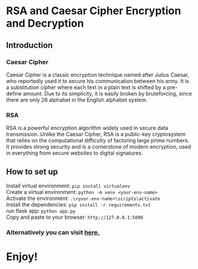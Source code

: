 # RSA and Caesar Cipher Encryption and Decryption   
## Introduction   
### Caesar Cipher   
Caesar Cipher is a classic encryption technique named after Julius Caesar, who reportedly used it to secure his communication between his army. It is a substitution cipher where each text in a plain text is shifted by a pre-define amount. Due to its simplicity, it is easily broken by bruteforcing, since there are only 26 alphabet in the English alphabet system.   
### RSA   
RSA is a powerful encryption algorithm widely used in secure data transmission. Unlike the Caesar Cipher, RSA is a public-key cryptosystem that relies on the computational difficulty of factoring large prime numbers. It provides strong security and is a cornerstone of modern encryption, used in everything from secure websites to digital signatures.   
## How to set up   
Install virtual environment: ```pip install virtualenv```   
Create a virtual environment: ```python -m venv <your-env-name>```   
Activate the environment: ```.\<your-env-name>\scripts\activate```   
Install the dependencies: ```pip install -r requirements.txt```   
run flask app: ```python app.py```   
Copy and paste to your browser: ```http://127.0.0.1:5000```   
### Alternatively you can visit [here.](https://cryptography-yquc.onrender.com/)  
# Enjoy!
